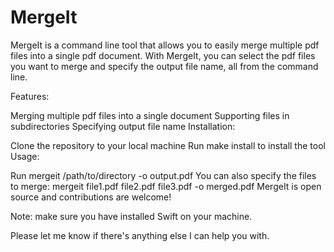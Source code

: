 # MergeIt

MergeIt is a command line tool that allows you to easily merge multiple pdf files into a single pdf document. With MergeIt, you can select the pdf files you want to merge and specify the output file name, all from the command line.

Features:

Merging multiple pdf files into a single document
Supporting files in subdirectories
Specifying output file name
Installation:

Clone the repository to your local machine
Run make install to install the tool
Usage:

Run mergeit /path/to/directory -o output.pdf
You can also specify the files to merge: mergeit file1.pdf file2.pdf file3.pdf -o merged.pdf
MergeIt is open source and contributions are welcome!

Note: make sure you have installed Swift on your machine.

Please let me know if there's anything else I can help you with.
